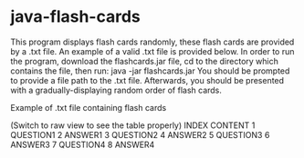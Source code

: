 # java-flash-cards

This program displays flash cards randomly, these flash cards are provided by a .txt file. An example of a valid .txt file is provided below. 
In order to run the program, download the flashcards.jar file, cd to the directory which contains the file, then run: java -jar flashcards.jar
You should be prompted to provide a file path to the .txt file. Afterwards, you should be presented with a gradually-displaying random order of flash cards. 

Example of .txt file containing flash cards

(Switch to raw view to see the table properly)
INDEX     CONTENT
1         QUESTION1
2         ANSWER1
3         QUESTION2
4         ANSWER2
5         QUESTION3
6         ANSWER3
7         QUESTION4
8         ANSWER4
